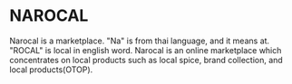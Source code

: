 # NAROCAL
Narocal is a marketplace.
"Na" is from thai language, and it means at.
"ROCAL" is local in english word.
Narocal is an online marketplace which concentrates on local products such as local spice, brand collection, and local products(OTOP).
